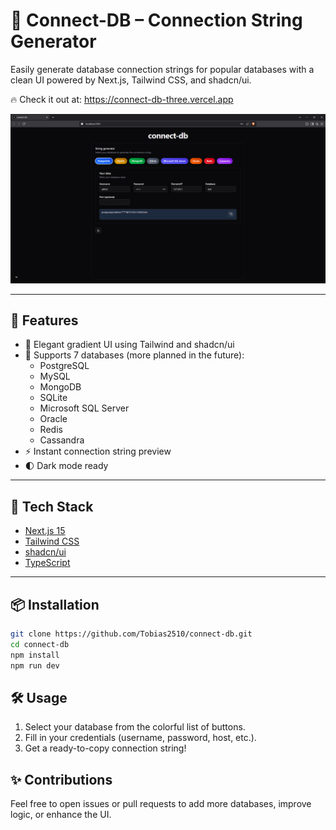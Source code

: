 # 🔌 Connect-DB – Connection String Generator

Easily generate database connection strings for popular databases with a clean UI powered by Next.js, Tailwind CSS, and shadcn/ui.

🔥 Check it out at: https://connect-db-three.vercel.app

![screenshot](./public/screenshot.png)

---

## 🚀 Features

- 🎨 Elegant gradient UI using Tailwind and shadcn/ui
- 🔎 Supports 7 databases (more planned in the future):
  - PostgreSQL
  - MySQL
  - MongoDB
  - SQLite
  - Microsoft SQL Server
  - Oracle
  - Redis
  - Cassandra
- ⚡ Instant connection string preview
- 🌓 Dark mode ready

---

## 🧪 Tech Stack

- [Next.js 15](https://nextjs.org/)
- [Tailwind CSS](https://tailwindcss.com/)
- [shadcn/ui](https://ui.shadcn.com/)
- [TypeScript](https://www.typescriptlang.org/)

---

## 📦 Installation

```bash
git clone https://github.com/Tobias2510/connect-db.git
cd connect-db
npm install
npm run dev
```

## 🛠 Usage

1. Select your database from the colorful list of buttons.
2. Fill in your credentials (username, password, host, etc.).
3. Get a ready-to-copy connection string!

## ✨ Contributions

Feel free to open issues or pull requests to add more databases, improve logic, or enhance the UI.
